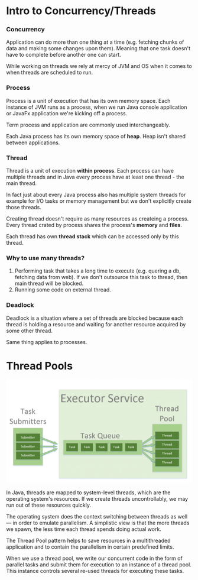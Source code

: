 # Intro to Concurrency/Threads

### Concurrency

Application can do more than one thing at a time (e.g. fetching chunks of data and making some changes upon them). Meaning that one task doesn't have to complete before another one can start.

While working on threads we rely at mercy of JVM and OS when it comes to when threads are scheduled to run.

### Process

Process is a unit of execution that has its own memory space. Each instance of JVM runs as a process, when we run Java console application or JavaFx application we're kicking off a process.

Term process and application are commonly used interchangeably.

Each Java process has its own memory space of **heap**. Heap isn't shared between applications.

### Thread

Thread is a unit of execution **within process**. Each process can have multiple threads and in Java every process have at least one thread - the main thread.

In fact just about every Java process also has multiple system threads for example for I/O tasks or memory management but we don't explicitly create those threads.

Creating thread doesn't require as many resources as createing a process. Every thread crated by process shares the process's **memory** and **files**.

Each thread has own **thread stack** which can be accessed only by this thread.

### Why to use many threads?

1. Performing task that takes a long time to execute (e.g. quering a db, fetching data from web). If we don't outsource this task to thread, then main thread will be blocked.
1. Running some code on external thread.

### Deadlock

Deadlock is a situation where a set of threads are blocked because each thread is holding a resource and waiting for another resource acquired by some other thread.

Same thing applies to processes.

# Thread Pools

![pool](pool.png)

In Java, threads are mapped to system-level threads, which are the operating
system's resources. If we create threads uncontrollably, we may run out of
these resources quickly.

The operating system does the context switching between threads as well — in
order to emulate parallelism. A simplistic view is that the more threads we
spawn, the less time each thread spends doing actual work.

The Thread Pool pattern helps to save resources in a multithreaded
application and to contain the parallelism in certain predefined limits.

When we use a thread pool, we write our concurrent code in the form of
parallel tasks and submit them for execution to an instance of a thread pool.
This instance controls several re-used threads for executing these tasks.
